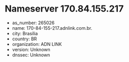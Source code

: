 # Nameserver 170.84.155.217

* as_number: 265026
* name: 170-84-155-217.adnlink.com.br.
* city: Brasília
* country: BR
* organization: ADN LINK
* version: Unknown
* dnssec: Unknown
